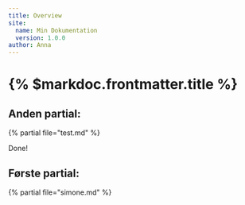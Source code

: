 ```yaml
---
title: Overview
site:
  name: Min Dokumentation
  version: 1.0.0
author: Anna
---
```


# {% $markdoc.frontmatter.title %}

## Anden partial:

{% partial file="test.md" %}

Done!

## Første partial:

{% partial file="simone.md" %}
